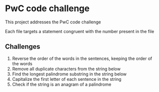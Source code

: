 # PwC code challenge 

This project addresses the PwC code challenge

Each file targets a statement congruent with the number present in the file

## Challenges

1. Reverse the order of the words in the sentences, keeping the order of the words
2. Remove all duplicate characters from the string below
3. Find the longest palindrome substring in the string below
4. Capitalize the first letter of each sentence in the string
5. Check if the string is an anagram of a palindrome